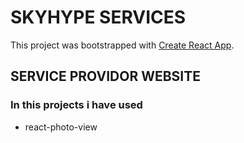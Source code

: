 # SKYHYPE SERVICES

This project was bootstrapped with [Create React App](https://github.com/facebook/create-react-app).

## SERVICE PROVIDOR WEBSITE

### In this projects i have used

* react-photo-view